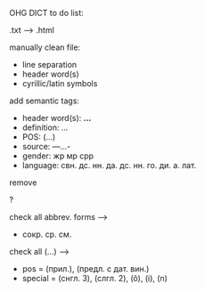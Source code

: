 OHG DICT to do list:

.txt --> .html

manually clean file:
* line separation
* header word(s)
* cyrillic/latin symbols

add semantic tags:
* header word(s):	<strong>...</strong>
* definition:		<em>...</em>
* POS:			(...)
* source:		—...-
* gender:		жр мр срр
* language:		 свн. дс. нн. да. дс. нн. го. ди. a. лат.

			

remove <p> ?

check all abbrev. forms -->
* сокр. ср. см.



check all (...) -->
* pos 	= (прил.), (предл. с дат. вин.)
* special = (снгл. 3), (слгл. 2), (ô), (i), (n)
